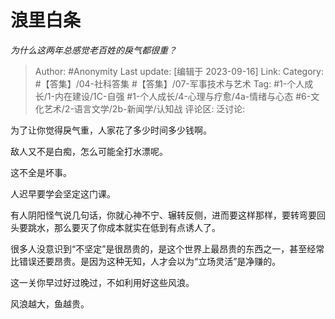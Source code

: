 # 浪里白条
*为什么这两年总感觉老百姓的戾气都很重？*

> Author: #Anonymity
> Last update: [编辑于 2023-09-16]
> Link:
> Category: #【答集】/04-社科答集 #【答集】/07-军事技术与艺术
> Tag: #1-个人成长/1-内在建设/1C-自强  #1-个人成长/4-心理与疗愈/4a-情绪与心态  #6-文化艺术/2-语言文学/2b-新闻学/认知战
> 评论区:
> 泛讨论:

为了让你觉得戾气重，人家花了多少时间多少钱啊。

敌人又不是白痴，怎么可能全打水漂呢。

这不全是坏事。

人迟早要学会坚定这门课。

有人阴阳怪气说几句话，你就心神不宁、辗转反侧，进而要这样那样，要转弯要回头要跳水，那么要灭了你成本就实在低到有点诱人了。

很多人没意识到“不坚定”是很昂贵的，是这个世界上最昂贵的东西之一，甚至经常比错误还要昂贵。是因为这种无知，人才会以为“立场灵活”是净赚的。

这一关你早过好过晚过，不如利用好这些风浪。

风浪越大，鱼越贵。

